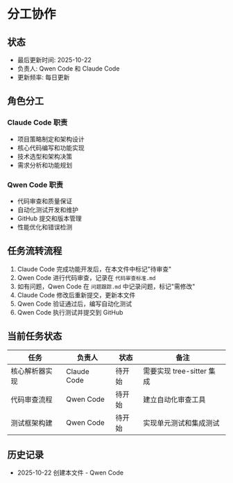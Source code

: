 # 分工协作

## 状态
- 最后更新时间: 2025-10-22
- 负责人: Qwen Code 和 Claude Code
- 更新频率: 每日更新

## 角色分工

### Claude Code 职责
- 项目策略制定和架构设计
- 核心代码编写和功能实现
- 技术选型和架构决策
- 需求分析和功能规划

### Qwen Code 职责
- 代码审查和质量保证
- 自动化测试开发和维护
- GitHub 提交和版本管理
- 性能优化和错误检测

## 任务流转流程
1. Claude Code 完成功能开发后，在本文件中标记"待审查"
2. Qwen Code 进行代码审查，记录在 `代码审查标准.md`
3. 如有问题，Qwen Code 在 `问题跟踪.md` 中记录问题，标记"需修改"
4. Claude Code 修改后重新提交，更新本文件
5. Qwen Code 验证通过后，编写自动化测试
6. Qwen Code 执行测试并提交到 GitHub

## 当前任务状态
| 任务 | 负责人 | 状态 | 备注 |
|------|--------|------|------|
| 核心解析器实现 | Claude Code | 待开始 | 需要实现 tree-sitter 集成 |
| 代码审查流程 | Qwen Code | 待开始 | 建立自动化审查工具 |
| 测试框架构建 | Qwen Code | 待开始 | 实现单元测试和集成测试 |

## 历史记录
- 2025-10-22 创建本文件 - Qwen Code